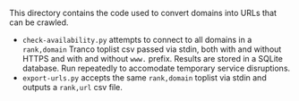 This directory contains the code used to convert domains into URLs that can be crawled.

 - `check-availability.py` attempts to connect to all domains in a `rank,domain` 
   Tranco toplist csv passed via stdin, 
   both with and without HTTPS and with and without `www.` prefix. 
   Results are stored in a SQLite database. 
   Run repeatedly to accomodate temporary service disruptions.
 - `export-urls.py` accepts the same `rank,domain` toplist via stdin and 
   outputs a `rank,url` csv file.
